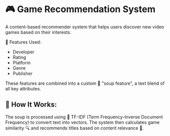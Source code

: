 # 🎮 Game Recommendation System
A content-based recommender system that helps users discover new video games based on their interests.

🧩 Features Used:
- Developer
- Rating
- Platform
- Genre
- Publisher

These features are combined into a custom 🍲 "soup feature", a text blend of all key attributes.

## 🔧 How It Works:
The soup is processed using 🧠 TF-IDF (Term Frequency-Inverse Document Frequency) to convert text into vectors. The system then calculates game similarity 🔍 and recommends titles based on content relevance 🤝.
